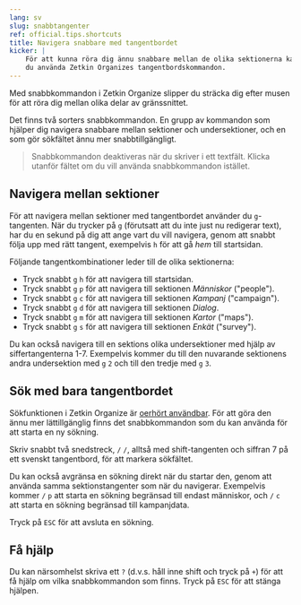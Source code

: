 ```yaml
---
lang: sv
slug: snabbtangenter
ref: official.tips.shortcuts
title: Navigera snabbare med tangentbordet
kicker: |
    För att kunna röra dig ännu snabbare mellan de olika sektionerna kan
    du använda Zetkin Organizes tangentbordskommandon.
---
```


Med snabbkommandon i Zetkin Organize slipper du sträcka dig efter musen för
att röra dig mellan olika delar av gränssnittet.

Det finns två sorters snabbkommandon. En grupp av kommandon som hjälper dig
navigera snabbare mellan sektioner och undersektioner, och en som gör
sökfältet ännu mer snabbtillgängligt.

> Snabbkommandon deaktiveras när du skriver i ett textfält. Klicka utanför
> fältet om du vill använda snabbkommandon istället.

## Navigera mellan sektioner
För att navigera mellan sektioner med tangentbordet använder du `g`-tangenten.
När du trycker på `g` (förutsatt att du inte just nu redigerar text), har du
en sekund på dig att ange vart du vill navigera, genom att snabbt följa upp
med rätt tangent, exempelvis `h` för att gå _hem_ till startsidan.

Följande tangentkombinationer leder till de olika sektionerna:

* Tryck snabbt `g` `h` för att navigera till startsidan.
* Tryck snabbt `g` `p` för att navigera till sektionen _Människor_ ("people").
* Tryck snabbt `g` `c` för att navigera till sektionen _Kampanj_ ("campaign").
* Tryck snabbt `g` `d` för att navigera till sektionen _Dialog_.
* Tryck snabbt `g` `m` för att navigera till sektionen _Kartor_ ("maps").
* Tryck snabbt `g` `s` för att navigera till sektionen _Enkät_ ("survey").

Du kan också navigera till en sektions olika undersektioner med hjälp av
siffertangenterna 1-7. Exempelvis kommer du till den nuvarande sektionens andra
undersektion med `g` `2` och till den tredje med `g` `3`.

## Sök med bara tangentbordet
Sökfunktionen i Zetkin Organize är [oerhört användbar](/sv/for-funktionarer/zetkin-organize/sok/).
För att göra den ännu mer lättillgänglig finns det snabbkommandon som du kan
använda för att starta en ny sökning.

Skriv snabbt två snedstreck, `/` `/`, alltså med shift-tangenten och siffran 7
på ett svenskt tangentbord, för att markera sökfältet.

Du kan också avgränsa en sökning direkt när du startar den, genom att använda
samma sektionstangenter som när du navigerar. Exempelvis kommer `/` `p` att
starta en sökning begränsad till endast människor, och `/` `c` att starta en
sökning begränsad till kampanjdata.

Tryck på `ESC` för att avsluta en sökning.

## Få hjälp
Du kan närsomhelst skriva ett `?` (d.v.s. håll inne shift och tryck på `+`)
för att få hjälp om vilka snabbkommandon som finns. Tryck på `ESC` för att
stänga hjälpen.
